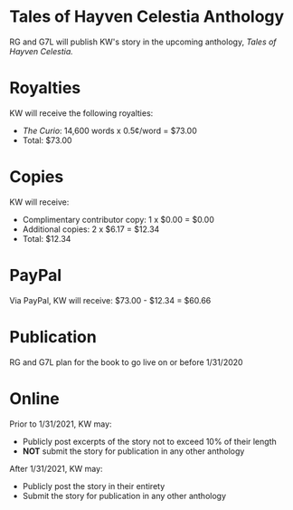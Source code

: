 # Tales of Hayven Celestia Anthology
RG and G7L will publish KW's story in the upcoming anthology, *Tales of Hayven Celestia.*
# Royalties
KW will receive the following royalties:
* *The Curio*: 14,600 words x 0.5¢/word = $73.00
* Total: $73.00
# Copies
KW will receive:
* Complimentary contributor copy: 1 x $0.00 = $0.00
* Additional copies: 2 x $6.17 = $12.34
* Total: $12.34
# PayPal
Via PayPal, KW will receive: $73.00 - $12.34 = $60.66
# Publication
RG and G7L plan for the book to go live on or before 1/31/2020
# Online
Prior to 1/31/2021, KW may:
* Publicly post excerpts of the story not to exceed 10% of their length
* **NOT** submit the story for publication in any other anthology

After 1/31/2021, KW may:
* Publicly post the story in their entirety
* Submit the story for publication in any other anthology
